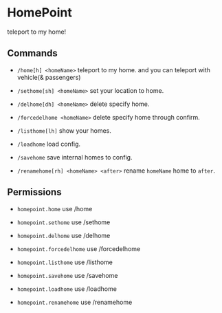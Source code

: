 # HomePoint
teleport to my home!

## Commands

* `/home[h] <homeName>`
teleport to my home. and you can teleport with vehicle(& passengers)

* `/sethome[sh] <homeName>`
set your location to home.

* `/delhome[dh] <homeName>`
delete specify home.

* `/forcedelhome <homeName>`
delete specify home through confirm.

* `/listhome[lh]`
show your homes.

* `/loadhome`
load config.

* `/savehome`
save internal homes to config.

* `/renamehome[rh] <homeName> <after>`
rename `homeName` home to `after`.

## Permissions

* `homepoint.home`
use /home

* `homepoint.sethome`
use /sethome

* `homepoint.delhome`
use /delhome

* `homepoint.forcedelhome`
use /forcedelhome

* `homepoint.listhome`
use /listhome

* `homepoint.savehome`
use /savehome

* `homepoint.loadhome`
use /loadhome

* `homepoint.renamehome`
use /renamehome

